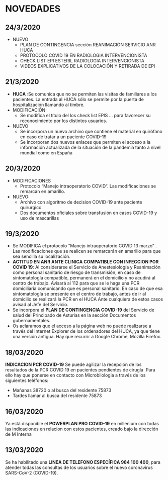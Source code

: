 # NOVEDADES

## 24/3/2020
* NUEVO
  * PLAN DE CONTINGENCIA sección REANIMACIÓN SERVICIO ANR HUCA
  * PROTOCOLO COVID 19 EN RADIOLOGIA INTERVENCIONISTA
  * CHECK LIST EPI ESTERIL RADIOLOGIA INTERVENCIONISTA
  * VIDEOS EXPLICATIVOS DE LA COLOCACIÓN Y RETIRADA DE EPI

## 21/3/2020
* **HUCA** :Se comunica que no se permiten las visitas de familiares a los pacientes. La entrada
al HUCA sólo se permite por la puerta de hospitalización llamando al timbre.
* MODIFICACIÓN: 
  * Se modifica el título del los check list EPIS … para favorecer su reconocimiento por los distintos usuarios.
* NUEVO
  * Se incorpora un nuevo archivo que contiene el material en quirófano en caso de tratar a un paciente COVID-19
  * Se incorporan dos nuevos enlaces que permiten el acceso a la información actualizada de la situación de la pandemia tanto a nivel mundial como en España

## 20/3/2020  
* MODIFICACIONES
  * Protocolo “Manejo intraoperatorio COVID“. Las modificaciones se remarcan en amarillo.
* NUEVO: 
  * Archivo con algoritmo de decision COVID-19  ante paciente quirurgico. 
  * Dos documentos oficiales sobre transfusión en casos COVID-19 y uso de mascarillas 

## 19/3/2020
* Se MODIFICA el protocolo “Manejo intraoperatorio COVID 13 marzo” . Las modificaciones que se realicen se remarcarán en amarillo para que sea sencilla su localización. 
* **ACTITUD EN ANR ANTE CLINICA COMPATIBLE CON INFECCION POR COVID 19**: Al considerarse el Servicio de Anestesiología y Reanimación como personal sanitario de riesgo de transmisión, en caso de sintomatología compatible, permanerá en el domicilio y no acudirá al centro de trabajo.
Avisará al 112 para que se le haga una PCR domiciliaria comunicando que es personal sanitario.
En caso de que esa sintomatología se presente en el centro de trabajo, 	antes de ir al domicilio se realizará la PCR en el HUCA 
Ante cualquiera de estos casos avisad al Jefe del Servicio.
* Se incorpora el **PLAN DE CONTINGENCIA COVID-19** del Servicio de salud del Principado de Asturias en la sección Documentos gubernamentales.
* Os aclaramos que el acceso a la página web no puede realizarse a través del Internet Explorer de los ordenadores del HUCA, ya que tiene una versión antigua. Hay que recurrir a Google Chrome, Mozilla Firefox.

## 18/03/2020

**INDICACION PCR COVID-19** Se puede agilizar la recepción de los resultados de la PCR COVID 19 en pacientes pendientes de cirugía .Para ello hay que ponerse en contacto con Microbilologia a través de los siguientes teléfonos:

* Mañanas 38720 o al busca del residente 75873
* Tardes llamar al busca del residente 75873

## 16/03/2020

Ya está disponible el **POWERPLAN  PRO COVID-19** en millenium con todas las indicaciones en relacion con estos pacientes, creado bajo la dirección de M Interna 


## 13/03/2020

Se ha habilitado una **LINEA DE TELEFONO ESPECÍFICA  984 100 400**, para atender todas las consultas de los usuarios sobre el nuevo coronavirus SARS-CoV-2 (COVID-19).
